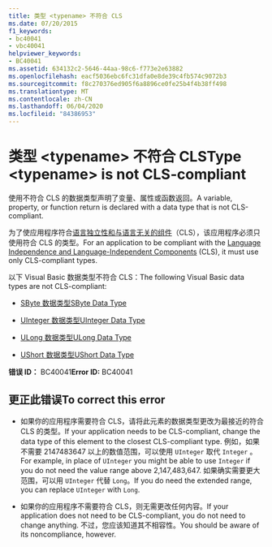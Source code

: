 ```yaml
---
title: 类型 <typename> 不符合 CLS
ms.date: 07/20/2015
f1_keywords:
- bc40041
- vbc40041
helpviewer_keywords:
- BC40041
ms.assetid: 634132c2-5646-44aa-98c6-f773e2e63882
ms.openlocfilehash: eacf5036ebc6fc31dfa0e8de39c4fb574c9072b3
ms.sourcegitcommit: f8c270376ed905f6a8896ce0fe25b4f4b38ff498
ms.translationtype: MT
ms.contentlocale: zh-CN
ms.lasthandoff: 06/04/2020
ms.locfileid: "84386953"
---
```

# <a name="type-typename-is-not-cls-compliant"></a><span data-ttu-id="4f1b9-102">类型 \<typename> 不符合 CLS</span><span class="sxs-lookup"><span data-stu-id="4f1b9-102">Type \<typename> is not CLS-compliant</span></span>
<span data-ttu-id="4f1b9-103">使用不符合 CLS 的数据类型声明了变量、属性或函数返回。</span><span class="sxs-lookup"><span data-stu-id="4f1b9-103">A variable, property, or function return is declared with a data type that is not CLS-compliant.</span></span>  
  
 <span data-ttu-id="4f1b9-104">为了使应用程序符合[语言独立性和与语言无关的组件](../../../standard/language-independence-and-language-independent-components.md)（CLS），该应用程序必须只使用符合 CLS 的类型。</span><span class="sxs-lookup"><span data-stu-id="4f1b9-104">For an application to be compliant with the [Language Independence and Language-Independent Components](../../../standard/language-independence-and-language-independent-components.md) (CLS), it must use only CLS-compliant types.</span></span>  
  
 <span data-ttu-id="4f1b9-105">以下 Visual Basic 数据类型不符合 CLS：</span><span class="sxs-lookup"><span data-stu-id="4f1b9-105">The following Visual Basic data types are not CLS-compliant:</span></span>  
  
- [<span data-ttu-id="4f1b9-106">SByte 数据类型</span><span class="sxs-lookup"><span data-stu-id="4f1b9-106">SByte Data Type</span></span>](../data-types/sbyte-data-type.md)  
  
- [<span data-ttu-id="4f1b9-107">UInteger 数据类型</span><span class="sxs-lookup"><span data-stu-id="4f1b9-107">UInteger Data Type</span></span>](../data-types/uinteger-data-type.md)  
  
- [<span data-ttu-id="4f1b9-108">ULong 数据类型</span><span class="sxs-lookup"><span data-stu-id="4f1b9-108">ULong Data Type</span></span>](../data-types/ulong-data-type.md)  
  
- [<span data-ttu-id="4f1b9-109">UShort 数据类型</span><span class="sxs-lookup"><span data-stu-id="4f1b9-109">UShort Data Type</span></span>](../data-types/ushort-data-type.md)  
  
 <span data-ttu-id="4f1b9-110">**错误 ID：** BC40041</span><span class="sxs-lookup"><span data-stu-id="4f1b9-110">**Error ID:** BC40041</span></span>  
  
## <a name="to-correct-this-error"></a><span data-ttu-id="4f1b9-111">更正此错误</span><span class="sxs-lookup"><span data-stu-id="4f1b9-111">To correct this error</span></span>  
  
- <span data-ttu-id="4f1b9-112">如果你的应用程序需要符合 CLS，请将此元素的数据类型更改为最接近的符合 CLS 的类型。</span><span class="sxs-lookup"><span data-stu-id="4f1b9-112">If your application needs to be CLS-compliant, change the data type of this element to the closest CLS-compliant type.</span></span> <span data-ttu-id="4f1b9-113">例如，如果不需要 2147483647 以上的数值范围，可以使用 `UInteger` 取代 `Integer` 。</span><span class="sxs-lookup"><span data-stu-id="4f1b9-113">For example, in place of `UInteger` you might be able to use `Integer` if you do not need the value range above 2,147,483,647.</span></span> <span data-ttu-id="4f1b9-114">如果确实需要更大范围，可以用 `UInteger` 代替 `Long`。</span><span class="sxs-lookup"><span data-stu-id="4f1b9-114">If you do need the extended range, you can replace `UInteger` with `Long`.</span></span>  
  
- <span data-ttu-id="4f1b9-115">如果你的应用程序不需要符合 CLS，则无需更改任何内容。</span><span class="sxs-lookup"><span data-stu-id="4f1b9-115">If your application does not need to be CLS-compliant, you do not need to change anything.</span></span> <span data-ttu-id="4f1b9-116">不过，您应该知道其不相容性。</span><span class="sxs-lookup"><span data-stu-id="4f1b9-116">You should be aware of its noncompliance, however.</span></span>
